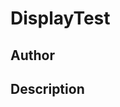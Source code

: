 # DisplayTest

## Author

<!-- Insert Your Name Here -->

## Description

<!-- Describe your example here -->
